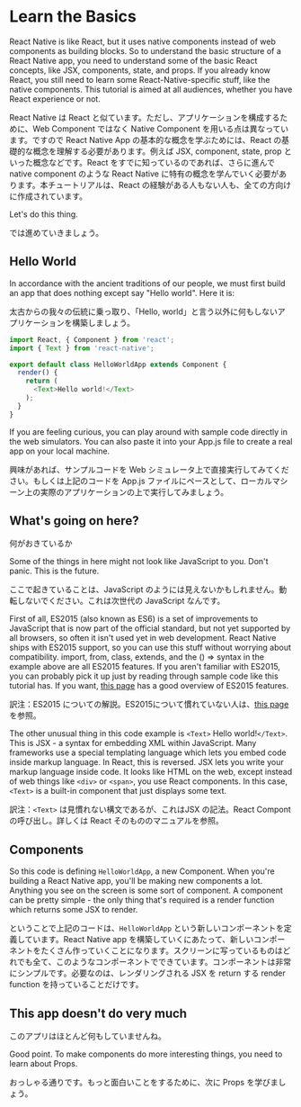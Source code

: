 # Learn the Basics 

React Native is like React, but it uses native components instead of web components as building blocks. So to understand the basic structure of a React Native app, you need to understand some of the basic React concepts, like JSX, components, state, and props. If you already know React, you still need to learn some React-Native-specific stuff, like the native components. This tutorial is aimed at all audiences, whether you have React experience or not.

React Native は React と似ています。ただし、アプリケーションを構成するために、Web Component ではなく Native Component を用いる点は異なっています。ですので React Native App の基本的な概念を学ぶためには、React の基礎的な概念を理解する必要があります。例えば JSX, component, state, prop といった概念などです。React をすでに知っているのであれば、さらに進んで native component のような React Native に特有の概念を学んでいく必要があります。本チュートリアルは、React の経験がある人もない人も、全ての方向けに作成されています。

Let's do this thing.

では進めていきましょう。

## Hello World 

In accordance with the ancient traditions of our people, we must first build an app that does nothing except say "Hello world". Here it is:

太古からの我々の伝統に乗っ取り、「Hello, world」と言う以外に何もしないアプリケーションを構築しましょう。

```js
import React, { Component } from 'react';
import { Text } from 'react-native';

export default class HelloWorldApp extends Component {
  render() {
    return (
      <Text>Hello world!</Text>
    );
  }
}

```

If you are feeling curious, you can play around with sample code directly in the web simulators. You can also paste it into your App.js file to create a real app on your local machine.

興味があれば、サンプルコードを Web シミュレータ上で直接実行してみてください。もしくは上記のコードを App.js ファイルにペースとして、ローカルマシーン上の実際のアプリケーションの上で実行してみましょう。

## What's going on here?

何がおきているか

Some of the things in here might not look like JavaScript to you. Don't panic. This is the future.

ここで起きていることは、JavaScript のようには見えないかもしれません。動転しないでください。これは次世代の JavaScript なんです。

First of all, ES2015 (also known as ES6) is a set of improvements to JavaScript that is now part of the official standard, but not yet supported by all browsers, so often it isn't used yet in web development. React Native ships with ES2015 support, so you can use this stuff without worrying about compatibility. import, from, class, extends, and the () => syntax in the example above are all ES2015 features. If you aren't familiar with ES2015, you can probably pick it up just by reading through sample code like this tutorial has. If you want, [this page](https://babeljs.io/learn-es2015/) has a good overview of ES2015 features.

訳注：ES2015 についての解説。ES2015について慣れていない人は、[this page](https://babeljs.io/learn-es2015/)を参照。

The other unusual thing in this code example is `<Text>` Hello world!`</Text>`. This is JSX - a syntax for embedding XML within JavaScript. Many frameworks use a special templating language which lets you embed code inside markup language. In React, this is reversed. JSX lets you write your markup language inside code. It looks like HTML on the web, except instead of web things like `<div>` or `<span>`, you use React components. In this case, `<Text>` is a built-in component that just displays some text.

訳注：`<Text>` は見慣れない構文であるが、これはJSX の記法。React Compont の呼び出し。詳しくは React そのもののマニュアルを参照。

## Components

So this code is defining `HelloWorldApp`, a new Component. When you're building a React Native app, you'll be making new components a lot. Anything you see on the screen is some sort of component. A component can be pretty simple - the only thing that's required is a render function which returns some JSX to render.

ということで上記のコードは、`HelloWorldApp` という新しいコンポーネントを定義しています。React Native app を構築していくにあたって、新しいコンポーネントをたくさん作っていくことになります。スクリーンに写っているものはどれでも全て、このようなコンポーネントでできています。コンポーネントは非常にシンプルです。必要なのは、レンダリングされる JSX を return する render function を持っていることだけです。

## This app doesn't do very much 

このアプリはほとんど何もしていませんね。

Good point. To make components do more interesting things, you need to learn about Props.

おっしゃる通りです。もっと面白いことをするために、次に Props を学びましょう。
